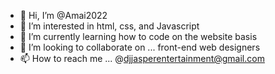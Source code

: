 - 👋 Hi, I’m @Amai2022
- 👀 I’m interested in html, css, and Javascript 
- 🌱 I’m currently learning how to code on the website basis
- 💞️ I’m looking to collaborate on ... front-end web designers
- 📫 How to reach me ... @djjasperentertainment@gmail.com 

<!---
Amai2022/Amai2022 is a ✨ special ✨ repository because its `README.md` (this file) appears on your GitHub profile.
You can click the Preview link to take a look at your changes.
--->
